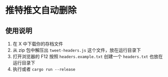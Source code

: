 # 推特推文自动删除

## 使用说明
1. 在 X 中下载你的存档文件
2. 从 zip 包中解压出 `tweet-headers.js` 这个文件，放在运行目录下
3. 打开浏览器的 F12 按照 `headers.example.txt` 创建一个 `headers.txt` 也放在运行目录下
4. 执行或者 `cargo run --release`
